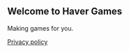 ## Welcome to Haver Games

Making games for you.

[Privacy policy](http://cameogames.net/privacy-policy/)

